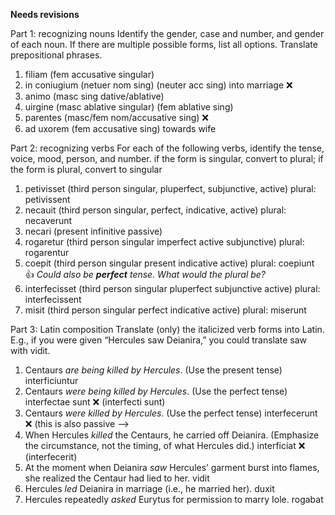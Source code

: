 **Needs revisions**

Part 1: recognizing nouns
Identify the gender, case and number, and gender of each noun. If there are multiple possible forms, list all options. Translate prepositional phrases.

1. filiam (fem accusative singular) 
2. in coniugium (netuer nom sing) (neuter acc sing) into marriage   ❌
3. animo (masc sing dative/ablative)
4. uirgine (masc ablative singular) (fem ablative sing) 
5. parentes (masc/fem nom/accusative sing) ❌
6. ad uxorem (fem accusative sing) towards wife 

Part 2: recognizing verbs
For each of the following verbs,
identify the tense, voice, mood, person, and number.
if the form is singular, convert to plural; if the form is plural, convert to singular

1. petivisset (third person singular, pluperfect, subjunctive, active) plural: petivissent
2. necauit (third person singular, perfect, indicative, active) plural: necaverunt 
3. necari (present infinitive passive) 
4. rogaretur (third person singular imperfect active subjunctive) plural: rogarentur 
5. coepit (third person singular present indicative active) plural: coepiunt 👍 *Could also be **perfect** tense.  What would the plural be?*
6. interfecisset (third person singular pluperfect subjunctive active) plural: interfecissent
7. misit (third person singular perfect indicative active) plural: miserunt

Part 3: Latin composition
Translate (only) the italicized verb forms into Latin. E.g., if you were given “Hercules saw Deianira,” you could translate saw with vidit.

1. Centaurs *are being killed by Hercules*. (Use the present tense) interficiuntur
2. Centaurs *were being killed by Hercules*. (Use the perfect tense) interfectae sunt ❌ (interfecti sunt)
3. Centaurs *were killed by Hercules*. (Use the perfect tense) interfecerunt ❌ (this is also passive --> 
4. When Hercules *killed* the Centaurs, he carried off Deianira. (Emphasize the circumstance, not the timing, of what Hercules did.) interficiat  ❌ (interfecerit) 
5. At the moment when Deianira *saw* Hercules’ garment burst into flames, she realized the Centaur had lied to her. vidit
6. Hercules *led* Deianira in marriage (i.e., he married her). duxit
7. Hercules repeatedly *asked* Eurytus for permission to marry Iole. rogabat

